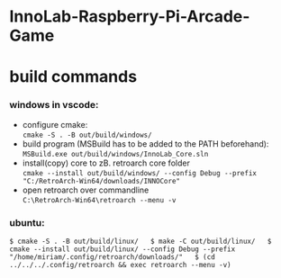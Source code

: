 # InnoLab-Raspberry-Pi-Arcade-Game

# build commands
### windows in vscode:
- configure cmake:  
``cmake -S . -B out/build/windows/``
- build program (MSBuild has to be added to the PATH beforehand):  
    ``MSBuild.exe out/build/windows/InnoLab_Core.sln``
- install(copy) core to zB. retroarch core folder  
``cmake --install out/build/windows/ --config Debug --prefix "C:/RetroArch-Win64/downloads/INNOCore"``
- open retroarch over commandline  
``C:\RetroArch-Win64\retroarch --menu -v``

### ubuntu:
``
$ cmake -S . -B out/build/linux/  
$ make -C out/build/linux/  
$ cmake --install out/build/linux/ --config Debug --prefix "/home/miriam/.config/retroarch/downloads/"  
$ (cd ../../../.config/retroarch && exec retroarch --menu -v)  
``


